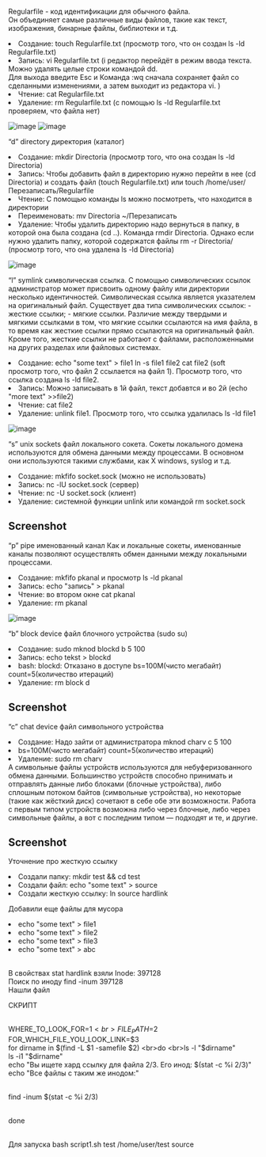 Regularfile - код идентификации для обычного файла. <br> Он объединяет самые различные виды файлов, такие как текст, изображения, бинарные файлы, библиотеки и т.д. 
<li>Создание: touch Regularfile.txt (просмотр того, что он создан ls -ld Regularfile.txt)
<li>Запись: vi Regularfile.txt (i редактор перейдёт в режим ввода текста. Можно удалять целые строки командой dd.<br> Для выхода введите Esc и Команда :wq сначала сохраняет файл со сделанными изменениями, а затем выходит из редактора vi. )
<li>Чтение: cat Regularfile.txt
<li>Удаление: rm Regularfile.txt (с помощью ls -ld Regularfile.txt проверяем, что файла нет)

![image](https://user-images.githubusercontent.com/40539112/151754446-99f2fb09-dda7-4d35-923d-e0e45f51e997.png)
![image](https://user-images.githubusercontent.com/40539112/151754997-71c88688-e57a-42a3-af85-d7494421f6ea.png)

  “d” directory директория (каталог) 
<li>Создание: mkdir Directoria (просмотр того, что она создан ls -ld Directoria)
<li>Запись: Чтобы добавить файл в директорию нужно перейти в нее (cd Directoria) и создать файл (touch Regularfile.txt) или touch /home/user/Перезаписать/Regularfile
<li>Чтение: С помощью команды ls можно посмотреть, что находится в директории
<li>Переименовать: mv Directoria ~/Перезаписать
<li>Удаление: Чтобы удалить директорию надо вернуться в папку, в которой она была создана (cd ..). Команда rmdir Directoria. Однако если нужно удалить папку, которой содержатся файлы rm -r  Directoria/ (просмотр того, что она удалена ls -ld Directoria)

![image](https://user-images.githubusercontent.com/40539112/151755836-590f6c2e-809d-488e-bbce-4c3129f4e74d.png)

“l” symlink символическая ссылка. С помощью символических ссылок администратор может присвоить одному файлу или директории несколько идентичностей. Символическая ссылка является указателем на оригинальный файл. Существует два типа символических ссылок: - жесткие ссылки; - мягкие ссылки.
Различие между твердыми и мягкими ссылками в том, что мягкие ссылки ссылаются на имя файла, в то время как жесткие ссылки прямо ссылаются на оригинальный файл. Кроме того, жесткие ссылки не работают с файлами, расположенными на других разделах или файловых системах. 
<li>Создание: echo "some text" > file1 ln -s file1 file2 cat file2 (soft просмотр того, что файл 2 ссылается на файл 1). Просмотр того, что ссылка создана ls -ld file2.
<li>Запись: Можно записывать в 1й файл, текст добавтся и во 2й (echo "more text" >>file2)

<li>Чтение: cat file2
<li>Удаление: unlink file1. Просмотр того, что ссылка удалилась ls -ld file1
  
![image](https://user-images.githubusercontent.com/40539112/151756594-d2a8dc42-04e0-400c-9b4a-9080b70a6065.png)

“s” unix sockets файл локального сокета. Сокеты локального домена используются для обмена данными между процессами. В основном они используются такими службами, как X windows, syslog и т.д. 
<li>Создание: mkfifo socket.sock (можно не использовать)
<li>Запись: nc -lU socket.sock (сервер)
<li>Чтение: nc -U socket.sock (клиент)
<li>Удаление: системной функции unlink или командой rm socket.sock
  
<h2>Screenshot</h2>

  “p” pipe именованный канал Как и локальные сокеты, именованные каналы позволяют осуществлять обмен данными между локальными процессами.
<li>Создание: mkfifo pkanal и просмотр ls -ld pkanal
<li>Запись: echo "запись" > pkanal
<li>Чтение: во втором окне cat pkanal
<li>Удаление: rm pkanal

![image](https://user-images.githubusercontent.com/40539112/151757565-3896e3bb-86d6-4d35-bd4f-93a30b9791f4.png)
  
  “b” block device файл блочного устройства (sudo su)
<li>Создание: sudo mknod blockd b 5 100
<li>Запись: echo tekst > blockd
<li>bash: blockd: Отказано в доступе
bs=100M(чисто мегабайт) count=5(количество итераций)
<li>Удаление: rm block	d
  
<h2>Screenshot</h2>
  
 “c” chat device файл символьного устройства 
<li>Создание: Надо зайти от администратора mknod charv c 5 100
<li>bs=100M(чисто мегабайт) count=5(количество итераций)

<li>Удаление: sudo rm charv
<br>А символьные файлы устройств используются для небуферизованного обмена данными. Большинство устройств способно принимать и отправлять данные либо блоками (блочные устройства), либо сплошным потоком байтов (символьные устройства), но некоторые (такие как жёсткий диск) сочетают в себе обе эти возможности. Работа с первым типом устройств возможна либо через блочные, либо через символьные файлы, а вот с последним типом — подходят и те, и другие. 
  
<h2>Screenshot</h2>
  
 Уточнение про жесткую ссылку
<li>Создали папку: mkdir test && cd test
<li>Создали файл: echo "some text" > source
<li>Создали жесткую ссылку: ln source hardlink

Добавили еще файлы для мусора
<li>echo "some text" > file1
<li>echo "some text" > file2
<li>echo "some text" > file3
<li>echo "some text" > abc

<br>В свойствах stat hardlink взяли Inode: 397128
<br>Поиск по иноду find -inum 397128
<br>Нашли файл


СКРИПТ

<br>WHERE_TO_LOOK_FOR=$1
<br>FILE_PATH=$2
<br>FOR_WHICH_FILE_YOU_LOOK_LINK=$3
<br>for dirname in $(find -L $1 -samefile $2)
<br>do
<br>ls -l "$dirname"
<br>ls -i1 "$dirname"
<br>echo "Вы ищете хард ссылку для файла $2/$3. Его инод: $(stat -c %i $2/$3)"
<br>echo "Все файлы с таким же инодом:"

<br>find -inum $(stat -c %i $2/$3)

<br>done

<br>Для запуска bash script1.sh test /home/user/test source
  
  <h2></h2>
